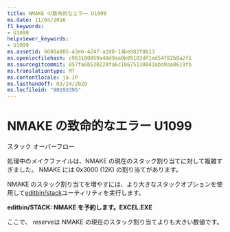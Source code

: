 ```yaml
---
title: NMAKE の致命的なエラー U1099
ms.date: 11/04/2016
f1_keywords:
- U1099
helpviewer_keywords:
- U1099
ms.assetid: 6688a805-43e6-4247-a2d0-14be082f0b13
ms.openlocfilehash: c963180059a48d9aa0b09103df1ed54f82b8a2f1
ms.sourcegitcommit: 857fa6b530224fa6c18675138043aba9aa0619fb
ms.translationtype: MT
ms.contentlocale: ja-JP
ms.lasthandoff: 03/24/2020
ms.locfileid: "80193395"
---
```

# <a name="nmake-fatal-error-u1099"></a>NMAKE の致命的なエラー U1099

スタック オーバーフロー

処理中のメイクファイルは、NMAKE の現在のスタック割り当てに対して複雑すぎました。 NMAKE には 0x3000 (12K) の割り当てがあります。

NMAKE のスタック割り当てを増やすには、より大きなスタックオプションを使用して[editbin/stack](../../build/reference/stack.md)ユーティリティを実行します。

**editbin/STACK: NMAKE を予約します。EXCEL.EXE**

ここで、 *reserve*は NMAKE の現在のスタック割り当てよりも大きい数値です。
